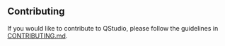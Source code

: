 ## Contributing

If you would like to contribute to QStudio, please follow the guidelines in [CONTRIBUTING.md](./CONTRIBUTING.md).
